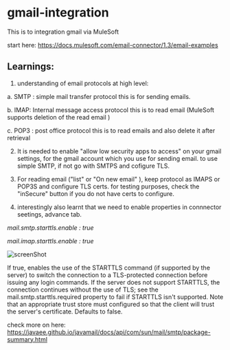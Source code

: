 # gmail-integration
This is to integration gmail via MuleSoft

start here: https://docs.mulesoft.com/email-connector/1.3/email-examples

## Learnings:
1. understanding of email protocols at high level:

  a. SMTP : simple mail transfer protocol
  this is for sending emails.
  
  b. IMAP: Internal message access protocol
  this is to read email  (MuleSoft supports deletion of the read email )
  
  c. POP3 : post office protocol
  this is to read emails and also delete it after retrieval 
  
 2. It is needed to enable "allow low security apps to access" on your gmail settings, for the gmail account which you use for sending email.
  to use simple SMTP, if not go with SMTPS and cofigure TLS. 
   
 3. For reading email ("list" or "On new email" ), keep protocol as IMAPS or POP3S and configure TLS certs.
 for testing purposes, check the "inSecure" button if you do not have certs to configure. 
 
 4. interestingly also learnt that we need to enable properties in connnector seetings, advance tab. 
   
 *mail.smtp.starttls.enable : true*
 
 *mail.imap.starttls.enable : true*
 
![screenShot](https://user-images.githubusercontent.com/49124895/106854876-07474a80-66f7-11eb-8073-aa8ea5375ed7.png)
 
 If true, enables the use of the STARTTLS command (if supported by the server) to switch the connection to a TLS-protected connection before issuing any login commands. If the server does not support STARTTLS, the connection continues without the use of TLS; see the mail.smtp.starttls.required property to fail if STARTTLS isn't supported. Note that an appropriate trust store must configured so that the client will trust the server's certificate. Defaults to false.
 
 check  more on here: https://javaee.github.io/javamail/docs/api/com/sun/mail/smtp/package-summary.html
 
 

